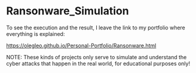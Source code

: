 # Ransonware_Simulation


To see the execution and the result, I leave the link to my portfolio where everything is explained:

https://olegleo.github.io/Personal-Portfolio/Ransonware.html

NOTE: These kinds of projects only serve to simulate and understand the cyber attacks that happen in the real world, for educational purposes only!

